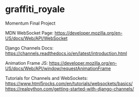 # graffiti_royale
Momentum Final Project

MDN WebSocket Page:
https://developer.mozilla.org/en-US/docs/Web/API/WebSocket

Django Channels Docs:
https://channels.readthedocs.io/en/latest/introduction.html

Animation Frame JS:
https://developer.mozilla.org/en-US/docs/Web/API/window/requestAnimationFrame

Tutorials for Channels and WebSockets:
https://www.html5rocks.com/en/tutorials/websockets/basics/
https://realpython.com/getting-started-with-django-channels/